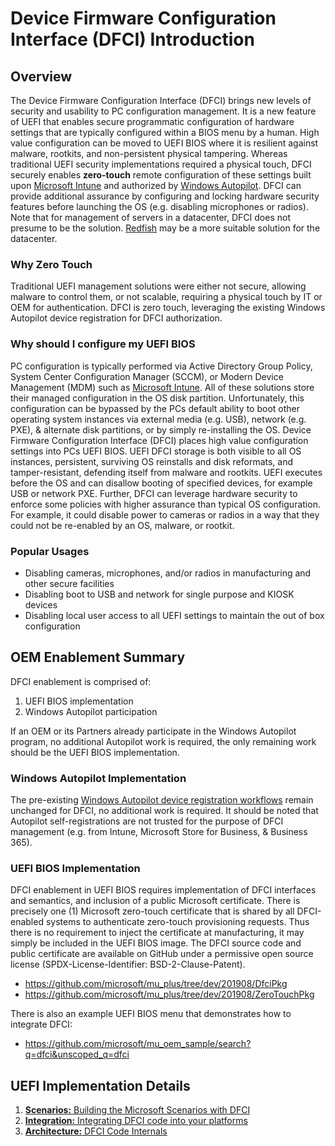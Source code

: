 # Device Firmware Configuration Interface (DFCI) Introduction

## Overview

The Device Firmware Configuration Interface (DFCI) brings new levels of security and usability to PC configuration management. It is a new feature of UEFI that enables secure programmatic configuration of hardware settings that are typically configured within a BIOS menu by a human.  High value configuration can be moved to UEFI BIOS where it is resilient against malware, rootkits, and non-persistent physical tampering. Whereas traditional UEFI security implementations required a physical touch, DFCI securely enables **zero-touch** remote configuration of these settings built upon [Microsoft Intune](https://docs.microsoft.com/en-us/intune/configuration/device-firmware-configuration-interface-windows) and authorized by [Windows Autopilot](http://aka.ms/windowsautopilot).  DFCI can provide additional assurance by configuring and locking hardware security features before launching the OS (e.g. disabling microphones or radios).
Note that for management of servers in a datacenter, DFCI does not presume to be the solution.  [Redfish](https://www.dmtf.org/standards/redfish) may be a more suitable solution for the datacenter.

### Why Zero Touch

Traditional UEFI management solutions were either not secure, allowing malware to control them, or not scalable, requiring a physical touch by IT or OEM for authentication.  DFCI is zero touch, leveraging the existing Windows Autopilot device registration for DFCI authorization.  

### Why should I configure my UEFI BIOS

PC configuration is typically performed via Active Directory Group Policy, System Center Configuration Manager (SCCM), or Modern Device Management (MDM) such as [Microsoft Intune](https://www.microsoft.com/en-us/microsoft-365/enterprise-mobility-security/microsoft-intune).  All of these solutions store their managed configuration in the OS disk partition.  Unfortunately, this configuration can be bypassed by the PCs default ability to boot other operating system instances via external media (e.g. USB), network (e.g. PXE), & alternate disk partitions, or by simply re-installing the OS.  Device Firmware Configuration Interface (DFCI) places high value configuration settings into PCs UEFI BIOS.  UEFI DFCI storage is both visible to all OS instances, persistent, surviving OS reinstalls and disk reformats, and tamper-resistant, defending itself from malware and rootkits.  UEFI executes before the OS and can disallow booting of specified devices, for example USB or network PXE.  Further, DFCI can leverage hardware security to enforce some policies with higher assurance than typical OS configuration.  For example, it could disable power to cameras or radios in a way that they could not be re-enabled by an OS, malware, or rootkit.

### Popular Usages

* Disabling cameras, microphones, and/or radios in manufacturing and other secure facilities
* Disabling boot to USB and network for single purpose and KIOSK devices
* Disabling local user access to all UEFI settings to maintain the out of box configuration

## OEM Enablement Summary

DFCI enablement is comprised of:

1. UEFI BIOS implementation
1. Windows Autopilot participation

If an OEM or its Partners already participate in the Windows Autopilot program, no additional Autopilot work is required, the only remaining work should be the UEFI BIOS implementation.

### Windows Autopilot Implementation

The pre-existing [Windows Autopilot device registration workflows](https://docs.microsoft.com/en-us/windows/deployment/windows-autopilot/add-devices) remain unchanged for DFCI, no additional work is required.  It should be noted that Autopilot self-registrations are not trusted for the purpose of DFCI management (e.g. from Intune, Microsoft Store for Business, & Business 365).

### UEFI BIOS Implementation

DFCI enablement in UEFI BIOS requires implementation of DFCI interfaces and semantics, and inclusion of a public Microsoft certificate. There is precisely one (1) Microsoft zero-touch certificate that is shared by all DFCI-enabled systems to authenticate zero-touch provisioning requests. Thus there is no requirement to inject the certificate at manufacturing, it may simply be included in the UEFI BIOS image.
The DFCI source code and public certificate are available on GitHub under a permissive open source license (SPDX-License-Identifier: BSD-2-Clause-Patent).

* <https://github.com/microsoft/mu_plus/tree/dev/201908/DfciPkg>
* <https://github.com/microsoft/mu_plus/tree/dev/201908/ZeroTouchPkg>

There is also an example UEFI BIOS menu that demonstrates how to integrate DFCI:

* <https://github.com/microsoft/mu_oem_sample/search?q=dfci&unscoped_q=dfci>

## UEFI Implementation Details

1. [**Scenarios:** Building the Microsoft Scenarios with DFCI](Scenarios/DfciScenarios.md)
1. [**Integration:** Integrating DFCI code into your platforms](PlatformIntegration/PlatformIntegrationOverview.md)
1. [**Architecture:** DFCI Code Internals](Internals/DfciInternals.md)

